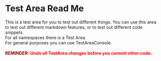 # Test Area Read Me

This is a test area for you to test out different things. You can use this area to test out different markdown features, or to test out different code snippets.<br/>
For all namespaces there is a Test Area.<br/>
For general purposes you can use TestAreaConsole.<br/>
<br/>
<b><span style="color: darkred">REMINDER:</span> <span style="color: red">Undo all TestArea changes before you commit other code.</span><b/>
